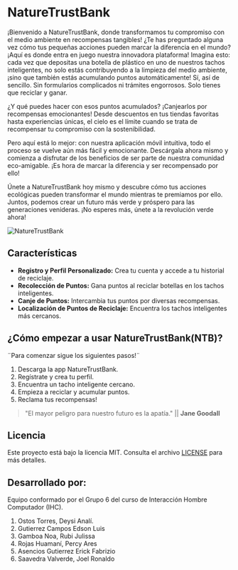 # NatureTrustBank

¡Bienvenido a NatureTrustBank, donde transformamos tu compromiso con el medio ambiente en recompensas tangibles! ¿Te has preguntado alguna vez cómo tus pequeñas acciones pueden marcar la diferencia en el mundo? ¡Aquí es donde entra en juego nuestra innovadora plataforma!
Imagina esto: cada vez que depositas una botella de plástico en uno de nuestros tachos inteligentes, no solo estás contribuyendo a la limpieza del medio ambiente, ¡sino que también estás acumulando puntos automáticamente! Sí, así de sencillo. Sin formularios complicados ni trámites engorrosos. Solo tienes que reciclar y ganar.

¿Y qué puedes hacer con esos puntos acumulados? ¡Canjearlos por recompensas emocionantes! Desde descuentos en tus tiendas favoritas hasta experiencias únicas, el cielo es el límite cuando se trata de recompensar tu compromiso con la sostenibilidad.

Pero aquí está lo mejor: con nuestra aplicación móvil intuitiva, todo el proceso se vuelve aún más fácil y emocionante. Descárgala ahora mismo y comienza a disfrutar de los beneficios de ser parte de nuestra comunidad eco-amigable. ¡Es hora de marcar la diferencia y ser recompensado por ello!

Únete a NatureTrustBank hoy mismo y descubre cómo tus acciones ecológicas pueden transformar el mundo mientras te premiamos por ello. Juntos, podemos crear un futuro más verde y próspero para las generaciones venideras. ¡No esperes más, únete a la revolución verde ahora!

![NatureTrustBank](https://i.imgur.com/8pFEX7S.png)

## Características

- **Registro y Perfil Personalizado:** Crea tu cuenta y accede a tu historial de reciclaje.
- **Recolección de Puntos:** Gana puntos al reciclar botellas en los tachos inteligentes.
- **Canje de Puntos:** Intercambia tus puntos por diversas recompensas.
- **Localización de Puntos de Reciclaje:** Encuentra los tachos inteligentes más cercanos.

## ¿Cómo empezar a usar NatureTrustBank(NTB)?
¨Para comenzar sigue los siguientes pasos!¨
1. Descarga la app NatureTrustBank.
2. Regístrate y crea tu perfil.
3. Encuentra un tacho inteligente cercano.
4. Empieza a reciclar y acumular puntos.
5. Reclama tus recompensas!

> "El mayor peligro para nuestro futuro es la apatía." || **Jane Goodall**

## Licencia

Este proyecto está bajo la licencia MIT. Consulta el archivo [LICENSE](LICENSE) para más detalles.


## Desarrollado por:
Equipo conformado por el Grupo 6 del curso de Interacción Hombre Computador (IHC).
1. Ostos Torres, Deysi Analí.
2. Gutierrez Campos Edson Luis
3. Gamboa Noa, Rubi Julissa
4. Rojas Huamaní, Percy Ares
5. Asencios Gutierrez Erick Fabrizio
6. Saavedra Valverde, Joel Ronaldo

